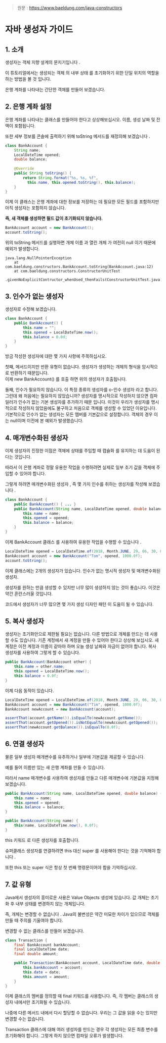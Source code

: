 > 원문 : https://www.baeldung.com/java-constructors

# 자바 생성자 가이드

## 1. 소개
생성자는 객체 지향 설계의 문지기입니다 .

이 튜토리얼에서는 생성되는 객체 의 내부 상태 를 초기화하기 위한 단일 위치의 역할을 하는 방법을 볼 것 입니다.

은행 계좌를 나타내는 간단한 객체를 만들어 보겠습니다.

## 2. 은행 계좌 설정
은행 계좌를 나타내는 클래스를 만들어야 한다고 상상해보십시오. 이름, 생성 날짜 및 잔액이 포함됩니다.

또한 세부 정보를 콘솔에 출력하기 위해 toString 메서드를 재정의해 보겠습니다 .

```java
class BankAccount {
    String name;
    LocalDateTime opened;
    double balance;
    
    @Override
    public String toString() {
        return String.format("%s, %s, %f", 
          this.name, this.opened.toString(), this.balance);
    }
}
```

이제 이 클래스는 은행 계좌에 대한 정보를 저장하는 데 필요한 모든 필드를 포함하지만 아직 생성자는 포함하지 않습니다.

**즉, 새 객체를 생성하면 필드 값이 초기화되지 않습니다.**
```java
BankAccount account = new BankAccount();
account.toString();
```

위의 toString  메서드를 실행하면 개체 이름 과 열린 개체 가 여전히 null 이기 때문에 예외가 발생합니다.

```
java.lang.NullPointerException
    at com.baeldung.constructors.BankAccount.toString(BankAccount.java:12)
    at com.baeldung.constructors.ConstructorUnitTest
      .givenNoExplicitContructor_whenUsed_thenFails(ConstructorUnitTest.java:23)
```

## 3. 인수가 없는 생성자

생성자로 수정해 보겠습니다.

```java
class BankAccount {
    public BankAccount() {
        this.name = "";
        this.opened = LocalDateTime.now();
        this.balance = 0.0d;
    }
}
```

방금 작성한 생성자에 대한 몇 가지 사항에 주목하십시오. 

첫째, 메서드이지만 반환 유형이 없습니다. 생성자가 생성하는 개체의 형식을 암시적으로 반환하기 때문입니다.  
이제 new BankAccount() 를 호출 하면 위의 생성자가 호출됩니다.

둘째, 인수가 필요하지 않습니다. 이 특정 종류의 생성자를 o-인수 생성자 라고 합니다. 
그런데 왜 처음에는 필요하지 않았습니까? 생성자를 명시적으로 작성하지 않으면 컴파일러가 인수가 없는 기본 생성자를 추가하기 때문 입니다. 
이것이 우리가 생성자를 명시적으로 작성하지 않았음에도 불구하고 처음으로 객체를 생성할 수 있었던 이유입니다. 기본적으로 인수가 없는 생성자는 모든 멤버를 기본값으로 설정합니다.
객체의 경우 이는 null이며 이전에 본 예외가 발생했습니다.

## 4. 매개변수화된 생성자
이제 생성자의 진정한 이점은 객체에 상태를 주입할 때 캡슐화 를 유지하는 데 도움이 된다는 것입니다.

따라서 이 은행 계좌로 정말 유용한 작업을 수행하려면 실제로 일부 초기 값을 객체에 주입할 수 있어야 합니다.

그렇게 하려면 매개변수화된 생성자 , 즉 몇 가지 인수를 취하는 생성자를 작성해 보겠습니다 .

```java
class BankAccount {
    public BankAccount() { ... }
    public BankAccount(String name, LocalDateTime opened, double balance) {
        this.name = name;
        this.opened = opened;
        this.balance = balance;
    }
}
```
이제 BankAccount 클래스 를 사용하여 유용한 작업을 수행할 수 있습니다 .
```java
LocalDateTime opened = LocalDateTime.of(2018, Month.JUNE, 29, 06, 30, 00);
BankAccount account = new BankAccount("Tom", opened, 1000.0f); 
account.toString();
```

이제 클래스에는 2개의 생성자가 있습니다. 인수가 없는 명시적 생성자 및 매개변수화된 생성자.

생성자를 원하는 만큼 생성할 수 있지만 너무 많이 생성하지 않는 것이 좋습니다. 이것은 약간 혼란스러울 것입니다.

코드에서 생성자가 너무 많으면 몇 가지 생성 디자인 패턴 이 도움이 될 수 있습니다.

## 5. 복사 생성자
생성자는 초기화만으로 제한될 필요는 없습니다. 다른 방법으로 개체를 만드는 데 사용할 수도 있습니다. 
기존 계정에서 새 계정을 만들 수 있어야 한다고 상상해 보십시오.
새 계정은 이전 계정과 이름이 같아야 하며 오늘 생성 날짜와 자금이 없어야 합니다. 복사 생성자를 사용하여 그렇게 할 수 있습니다.
```java
public BankAccount(BankAccount other) {
    this.name = other.name;
    this.opened = LocalDateTime.now();
    this.balance = 0.0f;
}
```
이제 다음 동작이 있습니다.
```java
LocalDateTime opened = LocalDateTime.of(2018, Month.JUNE, 29, 06, 30, 00);
BankAccount account = new BankAccount("Tim", opened, 1000.0f);
BankAccount newAccount = new BankAccount(account);

assertThat(account.getName()).isEqualTo(newAccount.getName());
assertThat(account.getOpened()).isNotEqualTo(newAccount.getOpened());
assertThat(newAccount.getBalance()).isEqualTo(0.0f);
```

## 6. 연결 생성자
물론 일부 생성자 매개변수를 유추하거나 일부에 기본값을 제공할 수 있습니다.

예를 들어 이름만 있는 새 은행 계좌를 만들 수 있습니다.

따라서 name 매개변수를 사용하여 생성자를 만들고 다른 매개변수에 기본값을 지정해 보겠습니다.

```java
public BankAccount(String name, LocalDateTime opened, double balance) {
    this.name = name;
    this.opened = opened;
    this.balance = balance;
}

public BankAccount(String name) {
    this(name, LocalDateTime.now(), 0.0f);
}
```

this 키워드 로 다른 생성자를 호출합니다.

슈퍼클래스 생성자를 연결하려면 this 대신 super 를 사용해야 한다는 것을 기억해야 합니다 .

또한 this 또는 super 식은 항상 첫 번째 명령문이어야 함을 기억하십시오.

## 7. 값 유형
Java에서 생성자의 흥미로운 사용은 Value Objects 생성에 있습니다. 값 개체는 초기화 후 내부 상태를 변경하지 않는 개체입니다.

즉, 개체는 변경할 수 없습니다 . Java의 불변성은 약간 미묘한 차이가 있으므로 객체를 만들 때 주의를 기울여야 합니다.

변경할 수 없는 클래스를 만들어 보겠습니다.

```java
class Transaction {
    final BankAccount bankAccount;
    final LocalDateTime date;
    final double amount;

    public Transaction(BankAccount account, LocalDateTime date, double amount) {
        this.bankAccount = account;
        this.date = date;
        this.amount = amount;
    }
}
```

이제 클래스의 멤버를 정의할 때 final 키워드를 사용합니다. 즉, 각 멤버는 클래스의 생성자 내에서만 초기화될 수 있습니다.

나중에 다른 메서드 내에서 다시 할당할 수 없습니다. 우리는 그 값을 읽을 수는 있지만 변경할 수는 없습니다.

Transaction 클래스에 대해 여러 생성자를 만드는 경우 각 생성자는 모든 최종 변수를 초기화해야 합니다. 그렇게 하지 않으면 컴파일 오류가 발생합니다.
